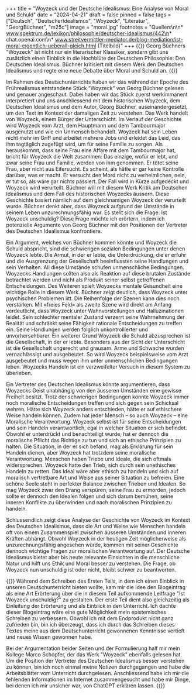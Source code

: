 +++
title = "Woyzeck und der Deutsche Idealismus: Eine Analyse von Moral und Schuld"
date = "2024-04-21"
draft = false
pinned = false
tags = ["Deutsch", "DeutscherIdealismus", "Woyzeck", "Literatur", "GeorgBüchner", "m25c"]
image = "moral.jpg"
footnotes = "Quellen:\n\n* www.spektrum.de/lexikon/philosophie/deutscher-idealismus/442\n* chat.openai.com\n* www.streitvermittler-mediator.de/blog-mediation/ist-moral-eigentlich-ueberall-gleich.html (Titelbild)"
+++
{{<lead>}}
Georg Büchners "Woyzeck" ist nicht nur ein literarischer Klassiker, sondern gibt uns zusätzlich einen Einblick in die Hochblüte der Deutschen Philosophie: Den Deutschen Idealismus. Büchner kritisiert mit diesem Werk den Deutschen Idealismus und regte eine neue Debatte über Moral und Schuld an.
{{</lead>}}

Im Rahmen des Deutschunterrichts haben wir das während der Epoche des Frührealismus entstandene Stück “Woyzeck” von Georg Büchner gelesen und genauer angeschaut. Dabei haben wir das Stück zuerst werkimmanent interpretiert und uns anschliessend mit dem historischen Woyzeck, dem Deutschen Idealismus und dem Autor, Georg Büchner, auseinandergesetzt, um den Text im Kontext der damaligen Zeit zu verstehen.
Das Werk handelt von Woyzeck, einem Bürger der Unterschicht. Im Verlauf der Geschichte wird Woyzeck vom Arzt, dem Hauptmann und dem Tambourmajor ausgenutzt und wie ein Unmensch behandelt. Woyzeck hat sein Leben nicht mehr im Griff und arbeitet mehrere Jobs und erleidet das Leid, das ihm tagtäglich zugefügt wird, um für seine Familie zu sorgen. Als herauskommt, dass seine Frau eine Affäre mit dem Tambourmajor hat, bricht für Woyzeck die Welt zusammen: Das einzige, wofür er lebt, und zwar seine Frau und Familie, werden von ihm genommen. Er tötet seine Frau, aber nicht aus Eifersucht. Es scheint, als hätte er gar keine Kontrolle darüber, was er macht. Er versucht den Mord nicht zu verheimlichen, nein, er tut so, als wäre gar nichts passiert. Der Fall wird in Kürze aufgedeckt und Woyzeck wird verurteilt.
Büchner will mit diesem Werk Kritik am Deutschen Idealismus und dem Fall des historischen Woyzecks äussern. Diese Geschichte basiert nämlich auf dem gleichnamigen Woyzeck der verurteilt wurde. Büchner denkt aber, dass Woyzeck aufgrund der Umstände in seinem Leben unzurechnungsfähig war. Es stellt sich die Frage: Ist Woyzeck unschuldig? Diese Frage möchte ich erörtern, indem ich potenzielle Argumente von Georg Büchner mit den Positionen der Vertreter des Deutschen Idealismus konfrontiere.

Ein Argument, welches von Büchner kommen könnte und Woyzeck die Schuld abspricht, sind die schwierigen sozialen Bedingungen unter denen Woyzeck lebte. Die Armut, in der er lebte, die Unterdrückung, die er erfuhr und die Ausgrenzung der Gesellschaft beeinflussten seine Handlungen und sein Verhalten. All diese Umstände schufen unmenschliche Bedingungen. Woyzecks Handlungen sollten also als Reaktion auf diese brutalen Zustände betrachtet werden und nicht als Produkt seiner selbst getroffenen Entscheidungen. 
Des Weiteren spielt Woyzecks mentale Gesundheit eine wichtige Rolle in diesem Werk. Büchner zeigt deutlich, dass Woyzeck unter psychischen Problemen litt. Die Reihenfolge der Szenen kann dies noch verstärken. Mit «freies Feld» als zweite Szene wird direkt am Anfang verdeutlicht, dass Woyzeck unter Wahnvorstellungen und Halluzinationen leidet. Sein schlechter mentaler Zustand verzerrt seine Wahrnehmung der Realität und schränkt seine Fähigkeit rationale Entscheidungen zu treffen ein. Seine Handlungen werden folglich unkontrollierter und unvorhersehbarer.
Ein weiterer Grund Woyzeck die Schuld abzusprechen ist die Gesellschaft, in der er lebte. Besonders aus der Sicht der Unterschicht ist die Gesellschaft ungerecht und grausam. Arme und Schwache wurden vernachlässigt und ausgebeutet. So wird Woyzeck beispielsweise vom Arzt ausgebeutet und muss wegen ihm unter unmenschlichen Bedingungen leben. Woyzecks Handeln ist ein verzweifelter Versuch in diesem System zu überleben.

Ein Vertreter des Deutschen Idealismus könnte argumentieren, dass Woyzecks Geist unabhängig von den äusseren Umständen eine gewisse Freiheit besitzt. Trotz der schwierigen Bedingungen könnte Woyzeck immer noch moralische Entscheidungen treffen und sich gegen sein Schicksal wehren. Hätte sich Woyzeck anders entschieden, hätte er auf ethischere Weise handeln können.
Zudem hat jeder Mensch – so auch Woyzeck – eine Moralische Verantwortung. Woyzeck selbst ist für seine Entscheidungen und sein Handeln verantwortlich, egal in welcher Situation er sich befindet. Obwohl er unterdrückt und benachteiligt wurde, hat er dennoch die moralische Pflicht das Richtige zu tun und sich an ethische Prinzipien zu halten. Die Situation, in der er sich befand, mag als Erklärung für sein Handeln dienen, aber Woyzeck hat trotzdem seine moralische Verantwortung.
Menschen haben Triebe und Ideale, die sich oftmals widersprechen. Woyzeck hatte den Trieb, sich durch sein unethisches Handeln zu retten. Das Ideal wäre aber ethisch zu handeln und sich auf moralisch vertretbare Art und Weise aus seiner Situation zu befreien. Eine schöne Seele steht in perfekter Balance zwischen Trieben und Idealen. So mag Woyzeck zwar den Drang verspüren, seine Frau zu ermorden, jedoch sollte er dennoch den Idealen folgen und sich darum bemühen, seine inneren Konflikte zu überwinden und nach moralischen Prinzipien zu handeln.

Schlussendlich zeigt diese Analyse der Geschichte von Woyzeck im Kontext des Deutschen Idealismus, dass die Art und Weise wie Menschen handeln oft von einem Zusammenspiel zwischen äusseren Umständen und inneren Kräften abhängt. Obwohl Woyzeck in der heutigen Zeit möglicherweise als unzurechnungsfähig angesehen würde, kommen mit seiner Geschichte dennoch wichtige Fragen zur moralischen Verantwortung auf. Der Deutsche Idealismus bietet aber bis heute relevante Einsichten in die menschliche Natur und hilft uns Ethik und Moral besser zu verstehen. Die Frage, ob Woyzeck nun unschuldig ist oder nicht, bleibt schwer zu beantworten.

{{<box title="Arbeitsprozess und Reflexion">}}
Während dem Schreiben des Ersten Teils, in dem ich einen Einblick in unseren Deutschunterricht bieten wollte, kam mir die Idee den Blogeintrag als eine Art Erörterung über die in diesem Teil aufkommende Leitfrage "Ist Woyzeck unschuldig?" zu gestalten. Der erste Teil dient also gleichzeitig als Einleitung der Erörterung und als Einblick in den Unterricht. Ich dachte dieser Blogeintrag wäre eine gute Möglichkeit mein epistemisches Schreiben zu verbessern. Obwohl ich mit dem Endprodukt nicht ganz zufrieden bin, bin ich überzeugt, dass ich durch das Schreiben dieses Textes meine aus dem Deutschunterricht gewonnenen Kenntnisse vertieft und neues Wissen gewonnen habe. 

Bei der Argumentation beider Seiten und der Formulierung half mir mein Kollege Marco Schopfer, der das Werk "Woyzeck" ebenfalls gelesen hat. Um die Position der Vertreter des Deutschen Idealismus besser verstehen zu können, bin ich noch einmal meine Notizen durchgegangen und habe die Arbeitsblätter vom Unterricht durchgelesen. Anschliessend habe ich mir die fehlenden Informationen im Internet zusammengesucht und habe mir Dinge, bei denen ich mir unsicher war, von ChatGPT erklären lassen. 
{{</box>}}